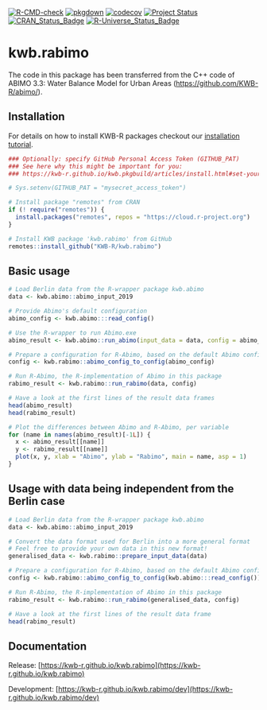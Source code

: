 [![R-CMD-check](https://github.com/KWB-R/kwb.rabimo/workflows/R-CMD-check/badge.svg)](https://github.com/KWB-R/kwb.rabimo/actions?query=workflow%3AR-CMD-check)
[![pkgdown](https://github.com/KWB-R/kwb.rabimo/workflows/pkgdown/badge.svg)](https://github.com/KWB-R/kwb.rabimo/actions?query=workflow%3Apkgdown)
[![codecov](https://codecov.io/github/KWB-R/kwb.rabimo/branch/main/graphs/badge.svg)](https://codecov.io/github/KWB-R/kwb.rabimo)
[![Project Status](https://img.shields.io/badge/lifecycle-experimental-orange.svg)](https://www.tidyverse.org/lifecycle/#experimental)
[![CRAN_Status_Badge](https://www.r-pkg.org/badges/version/kwb.rabimo)]()
[![R-Universe_Status_Badge](https://kwb-r.r-universe.dev/badges/kwb.rabimo)](https://kwb-r.r-universe.dev/)

# kwb.rabimo

The code in this package has been transferred from the C++
code of ABIMO 3.3: Water Balance Model for Urban Areas
(https://github.com/KWB-R/abimo/).

## Installation

For details on how to install KWB-R packages checkout our [installation tutorial](https://kwb-r.github.io/kwb.pkgbuild/articles/install.html).

```r
### Optionally: specify GitHub Personal Access Token (GITHUB_PAT)
### See here why this might be important for you:
### https://kwb-r.github.io/kwb.pkgbuild/articles/install.html#set-your-github_pat

# Sys.setenv(GITHUB_PAT = "mysecret_access_token")

# Install package "remotes" from CRAN
if (! require("remotes")) {
  install.packages("remotes", repos = "https://cloud.r-project.org")
}

# Install KWB package 'kwb.rabimo' from GitHub
remotes::install_github("KWB-R/kwb.rabimo")
```

## Basic usage

```r
# Load Berlin data from the R-wrapper package kwb.abimo
data <- kwb.abimo::abimo_input_2019

# Provide Abimo's default configuration 
abimo_config <- kwb.abimo:::read_config()

# Use the R-wrapper to run Abimo.exe
abimo_result <- kwb.abimo::run_abimo(input_data = data, config = abimo_config)

# Prepare a configuration for R-Abimo, based on the default Abimo configuration
config <- kwb.rabimo::abimo_config_to_config(abimo_config)

# Run R-Abimo, the R-implementation of Abimo in this package
rabimo_result <- kwb.rabimo::run_rabimo(data, config)

# Have a look at the first lines of the result data frames
head(abimo_result)
head(rabimo_result)

# Plot the differences between Abimo and R-Abimo, per variable
for (name in names(abimo_result)[-1L]) {
  x <- abimo_result[[name]]
  y <- rabimo_result[[name]]
  plot(x, y, xlab = "Abimo", ylab = "Rabimo", main = name, asp = 1)
}
```

## Usage with data being independent from the Berlin case

```r
# Load Berlin data from the R-wrapper package kwb.abimo
data <- kwb.abimo::abimo_input_2019

# Convert the data format used for Berlin into a more general format
# Feel free to provide your own data in this new format!
generalised_data <- kwb.rabimo::prepare_input_data(data)

# Prepare a configuration for R-Abimo, based on the default Abimo configuration
config <- kwb.rabimo::abimo_config_to_config(kwb.abimo:::read_config())

# Run R-Abimo, the R-implementation of Abimo in this package
rabimo_result <- kwb.rabimo::run_rabimo(generalised_data, config)

# Have a look at the first lines of the result data frame
head(rabimo_result)
```

## Documentation

Release: [https://kwb-r.github.io/kwb.rabimo](https://kwb-r.github.io/kwb.rabimo)

Development: [https://kwb-r.github.io/kwb.rabimo/dev](https://kwb-r.github.io/kwb.rabimo/dev)
